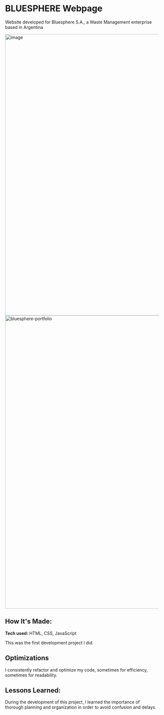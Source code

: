# BLUESPHERE Webpage
Website developed for Bluesphere S.A., a Waste Management enterprise based in Argentina

<img width="921" alt="image" src="https://user-images.githubusercontent.com/103281038/230750737-b1298c66-eb8c-478e-9213-a4aecc6abbbc.png">

<img width="960" alt="bluesphere-portfolio" src="https://user-images.githubusercontent.com/103281038/232534548-8bd48c84-3439-46a9-9053-e6b23e6289ea.png">

## How It's Made:

**Tech used:** HTML, CSS, JavaScript

This was the first development project I did.

## Optimizations

I consistently refactor and optimize my code, sometimes for efficiency, sometimes for readability.

## Lessons Learned:

During the development of this project, I learned the importance of thorough planning and organization in order to avoid confusion and delays.
